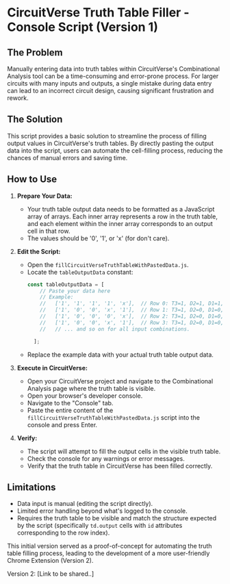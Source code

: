 # CircuitVerse Truth Table Filler - Console Script (Version 1)

## The Problem

Manually entering data into truth tables within CircuitVerse's Combinational Analysis tool can be a time-consuming and error-prone process. For larger circuits with many inputs and outputs, a single mistake during data entry can lead to an incorrect circuit design, causing significant frustration and rework.

## The Solution

This script provides a basic solution to streamline the process of filling output values in CircuitVerse's truth tables. By directly pasting the output data into the script, users can automate the cell-filling process, reducing the chances of manual errors and saving time.

## How to Use

1.  **Prepare Your Data:**
    * Your truth table output data needs to be formatted as a JavaScript array of arrays. Each inner array represents a row in the truth table, and each element within the inner array corresponds to an output cell in that row.
    * The values should be '0', '1', or 'x' (for don't care).

2.  **Edit the Script:**
    * Open the `fillCircuitVerseTruthTableWithPastedData.js`.
    * Locate the `tableOutputData` constant:
        ```javascript
        const tableOutputData = [
            // Paste your data here
            // Example:
            //   ['1', '1', '1', '1', 'x'],  // Row 0: T3=1, D2=1, D1=1, J0=1, K0=x
            //   ['1', '0', '0', 'x', '1'],  // Row 1: T3=1, D2=0, D1=0, J0=x, K0=1
            //   ['1', '0', '0', '0', 'x'],  // Row 2: T3=1, D2=0, D1=0, J0=0, K0=x
            //   ['1', '0', '0', 'x', '1'],  // Row 3: T3=1, D2=0, D1=0, J0=x, K0=1
            //   // ... and so on for all input combinations.

          ];
        ```
    * Replace the example data with your actual truth table output data.

3.  **Execute in CircuitVerse:**
    * Open your CircuitVerse project and navigate to the Combinational Analysis page where the truth table is visible.
    * Open your browser's developer console.
    * Navigate to the "Console" tab.
    * Paste the entire content of the `fillCircuitVerseTruthTableWithPastedData.js` script into the console and press Enter.

4.  **Verify:**
    * The script will attempt to fill the output cells in the visible truth table.
    * Check the console for any warnings or error messages.
    * Verify that the truth table in CircuitVerse has been filled correctly.

## Limitations

* Data input is manual (editing the script directly).
* Limited error handling beyond what's logged to the console.
* Requires the truth table to be visible and match the structure expected by the script (specifically `td.output` cells with `id` attributes corresponding to the row index).

This initial version served as a proof-of-concept for automating the truth table filling process, leading to the development of a more user-friendly Chrome Extension (Version 2).

Version 2: [Link to be shared..]